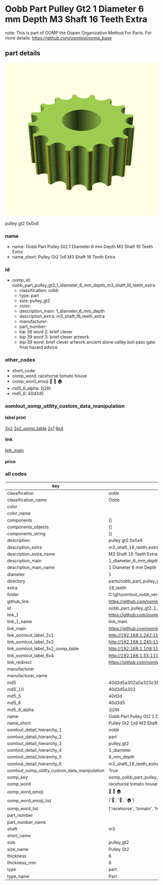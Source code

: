 # Oobb Part Pulley Gt2 1 Diameter 6 mm Depth M3 Shaft 16 Teeth Extra  

note: This is part of OOMP the Oopen Organization Method For Parts. For more details: https://github.com/oomlout/oomp_base

##  part details
  

[![](3dpr.png)](3dpr.png)

pulley gt2 0x0x6



### name
* name: Oobb Part Pulley Gt2 1 Diameter 6 mm Depth M3 Shaft 16 Teeth Extra
* name_short: Pulley Gt2 1x6 M3 Shaft 16 Teeth Extra
### id
* oomp_id: oobb_part_pulley_gt2_1_diameter_6_mm_depth_m3_shaft_16_teeth_extra
  * classification: oobb
  * type: part
  * size: pulley_gt2
  * color: 
  * description_main: 1_diameter_6_mm_depth
  * description_extra: m3_shaft_16_teeth_extra
  * manufacturer: 
  * part_number: 
  * bip 39 word 2: brief clever
  * bip 39 word 3: brief clever artwork
  * bip 39 word: brief clever artwork ancient alone valley boil pass gate final hazard advice

### other_codes
* short_code: 
* oomp_word: racehorse tomato house
* oomp_word_emoji :racehorse: :tomato: :house:
* md5_6_alpha: 2j26t
* md5_6: 40d3d5






### oomlout_oomp_utility_custom_data_manipulation
#### label print
[3x2](http://192.168.1.245:1112/?label=oomp%202j26t)
[3x2_oomp_table](http://192.168.1.108:1112/?label=oomp%202j26t)
[2x1](http://192.168.1.242:1112/?label=oomp%202j26t)
[6x4](http://192.168.1.55:1112/?label=oomp%202j26t)    

#### link

[link_main](https://github.com/oomlout/oomlout_oobb_version_4_generated_parts/tree/main/navigation_oomp/oobb/part/pulley_gt2/1_diameter_6_mm_depth/m3_shaft_16_teeth_extra/part)                              

#### price







### all codes 
| key | value |  
| --- | --- |  
| classification | oobb |  
| classification_name | Oobb |  
| color |  |  
| color_name |  |  
| components | [] |  
| components_objects | [] |  
| components_string | [] |  
| description | pulley gt2 0x0x6 |  
| description_extra | m3_shaft_16_teeth_extra |  
| description_extra_name | M3 Shaft 16 Teeth Extra |  
| description_main | 1_diameter_6_mm_depth |  
| description_main_name | 1 Diameter 6 mm Depth |  
| diameter | 1 |  
| directory | parts/oobb_part_pulley_gt2_1_diameter_6_mm_depth_m3_shaft_16_teeth_extra |  
| extra | 16_teeth |  
| folder | C:\gh\oomlout_oobb_version_4_generated_parts\parts\oobb_part_pulley_gt2_1_diameter_6_mm_depth_m3_shaft_16_teeth_extra |  
| github_link | https://github.com/oomlout/oomlout_oomp_part_src/tree/main/parts/oobb_part_pulley_gt2_1_diameter_6_mm_depth_m3_shaft_16_teeth_extra |  
| id | oobb_part_pulley_gt2_1_diameter_6_mm_depth_m3_shaft_16_teeth_extra |  
| link_1 | https://github.com/oomlout/oomlout_oobb_version_4_generated_parts/tree/main/navigation_oomp/oobb/part/pulley_gt2/1_diameter_6_mm_depth/m3_shaft_16_teeth_extra/part |  
| link_1_name | link_main |  
| link_main | https://github.com/oomlout/oomlout_oobb_version_4_generated_parts/tree/main/navigation_oomp/oobb/part/pulley_gt2/1_diameter_6_mm_depth/m3_shaft_16_teeth_extra/part |  
| link_oomlout_label_2x1 | http://192.168.1.242:1112/?label=oomp%202j26t |  
| link_oomlout_label_3x2 | http://192.168.1.245:1112/?label=oomp%202j26t |  
| link_oomlout_label_3x2_oomp_table | http://192.168.1.108:1112/?label=oomp%202j26t |  
| link_oomlout_label_6x4 | http://192.168.1.55:1112/?label=oomp%202j26t |  
| link_redirect | https://github.com/oomlout/oomlout_oobb_version_4_generated_parts/tree/main/parts/oobb_pulley_gt2_01_06_ex_16_teeth_sh_m3 |  
| manufacturer |  |  
| manufacturer_name |  |  
| md5 | 40d3d5a302a0a323c38370881a4aa0df |  
| md5_10 | 40d3d5a302 |  
| md5_5 | 40d3d |  
| md5_6 | 40d3d5 |  
| md5_6_alpha | 2j26t |  
| name | Oobb Part Pulley Gt2 1 Diameter 6 mm Depth M3 Shaft 16 Teeth Extra |  
| name_short | Pulley Gt2 1x6 M3 Shaft 16 Teeth Extra |  
| oomlout_detail_hierarchy_1 | oobb |  
| oomlout_detail_hierarchy_2 | part |  
| oomlout_detail_hierarchy_3 | pulley_gt2 |  
| oomlout_detail_hierarchy_4 | 1_diameter |  
| oomlout_detail_hierarchy_5 | 6_mm_depth |  
| oomlout_detail_hierarchy_6 | m3_shaft_16_teeth_extra |  
| oomlout_oomp_utility_custom_data_manipulation | True |  
| oomp_key | oomp_oobb_part_pulley_gt2_1_diameter_6_mm_depth_m3_shaft_16_teeth_extra |  
| oomp_word | racehorse tomato house |  
| oomp_word_emoji | :racehorse: :tomato: :house: |  
| oomp_word_emoji_list | [':racehorse:', ':tomato:', ':house:'] |  
| oomp_word_list | ['racehorse', 'tomato', 'house'] |  
| part_number |  |  
| part_number_name |  |  
| shaft | m3 |  
| short_name |  |  
| size | pulley_gt2 |  
| size_name | Pulley Gt2 |  
| thickness | 6 |  
| thickness_mm | 6 |  
| type | part |  
| type_name | Part |  
